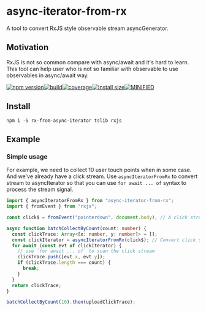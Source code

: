 # async-iterator-from-rx

A tool to convert RxJS style observable stream asyncGenerator.

## Motivation

RxJS is not so common compare with async/await and it's hard to learn. This tool can help user who is not so familiar with observable to use observables in async/await way.

[![npm version](https://badge.fury.io/js/async-iterator-from-rx.svg)](https://www.npmjs.com/package/async-iterator-from-rx)[![build](https://img.shields.io/circleci/build/github/LPegasus/async-iterator-from-rx/main?style=flat-square)](https://app.circleci.com/pipelines/github/LPegasus/async-iterator-from-rx?branch=main&filter=all)[![coverage](https://img.shields.io/codecov/c/github/LPegasus/async-iterator-from-rx.svg?style=flat-square)](https://codecov.io/gh/LPegasus/async-iterator-from-rx)[![install size](https://packagephobia.now.sh/badge?p=async-iterator-from-rx)](https://packagephobia.now.sh/result?p=async-iterator-from-rx)[![MINIFIED](https://img.shields.io/bundlephobia/minzip/async-iterator-from-rx?style=flat-square)](https://bundlephobia.com/result?p=async-iterator-from-rx)

## Install

`npm i -S rx-from-async-iterator tslib rxjs`

## Example

### Simple usage

For example, we need to collect 10 user touch points when in some case. And we've already have a click stream. Use `asyncIteratorFromRx` to convert stream to asyncIterator so that you can use `for await ... of` syntax to process the stream signal.

```typescript
import { asyncIteratorFromRx } from "async-iterator-from-rx";
import { fromEvent } from "rxjs";

const click$ = fromEvent("pointerdown", document.body); // A click stream.

async function batchCollectByCount(count: number) {
  const clickTrace: Array<[x: number, y: number]> = [];
  const clickIterator = asyncIteratorFromRx(click$); // Convert click stream to an asyncIterator
  for await (const evt of clickIterator) {
    // use `for await ... of` to scan the click stream
    clickTrace.push([evt.x, evt.y]);
    if (clickTrace.length === count) {
      break;
    }
  }
  return clickTrace;
}

batchCollectByCount(10).then(uploadClickTrace);
```

